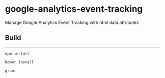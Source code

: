 # google-analytics-event-tracking
Manage Google Analytics Event Tracking with html data attributes

## Build
----------------------------

```
npm install
```

```
bower install
```

```
grunt
```
